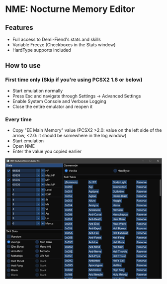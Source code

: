 # NME: Nocturne Memory Editor
## Features
* Full access to Demi-Fiend's stats and skills
* Variable Freeze (Checkboxes in the Stats window)
* HardType supports included

## How to use
### First time only (Skip if you're using PCSX2 1.6 or below)
* Start emulation normally
* Press Esc and navigate through Settings -> Advanced Settings
* Enable System Console and Verbose Logging
* Close the entire emulator and reopen it
### Every time
* Copy "EE Main Memory" value (PCSX2 >2.0: value on the left side of the arrow, <2.0: it should be somewhere in the log window)
* Start emulation
* Open NME
* Enter the value you copied earlier

![thumbnail](https://github.com/Suikaaah/NME/blob/main/nme.png)
